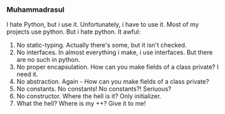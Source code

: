 ### Muhammadrasul

I hate Python, but i use it. Unfortunately, i have to use it. Most of my projects use python. But i hate python. It awful:

1. No static-typing. Actually there's some, but it isn't checked.
2. No interfaces. In almost everything i make, i use interfaces. But there are no such in python.
3. No proper encapsulation. How can you make fields of a class private? I need it.
4. No abstraction. Again - How can you make fields of a class private?
5. No constants. No constants! No constants?! Seriuous?
6. No constructor. Where the hell is it? Only initializer.
7. What the hell? Where is my ++? Give it to me!
